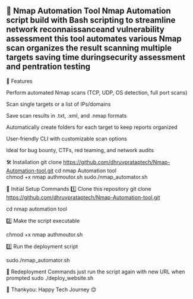 🔎 Nmap Automation Tool 
Nmap Automation  script build with Bash scripting to streamline network reconnaissanceand vulnerability assessment this tool automates various Nmap scan organizes the result scanning multiple targets saving time duringsecurity assessment and pentration testing
---

🚀 Features 

Perform automated Nmap scans (TCP, UDP, OS detection, full port scans)

Scan single targets or a list of IPs/domains

Save scan results in .txt, .xml, and .nmap formats

Automatically create folders for each target to keep reports organized

User-friendly CLI with customizable scan options

Ideal for bug bounty, CTFs, red teaming, and network audits

🛠️ Installation
git clone  https://github.com/dhruvprataptech/Nmap-Automation-tool.git
cd nmap Automation tool  
chmod +x nmap authmoutor.sh
sudo./nmap_automator.sh

🐧 Initial Setup Commands
1️⃣ Clone this repository
git clone  https://github.com/dhruvprataptech/Nmap-Automation-tool.git

cd nmap automation tool

2️⃣ Make the script executable

chmod +x nmap authmoutor.sh

3️⃣ Run the deployment script

sudo./nmap_automator.sh

🔄 Redeployment Commands
just run the script again with new URL when prompted
sudo ./deploy_website.sh

📢 Thankyou:
Happy Tech Journey 😊



